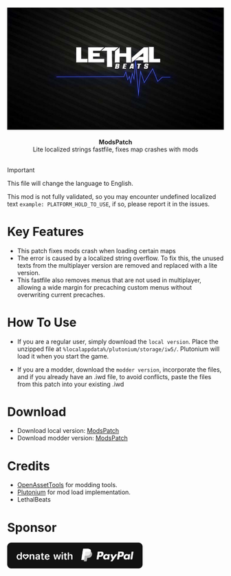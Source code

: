<p align="center">
  <img src="https://github.com/LastDemon99/LastDemon99/blob/main/Data/lb_logo.jpg">  
  <br><br>
  <b>ModsPatch</b><br>
  <a>Lite localized strings fastfile, fixes map crashes with mods</a> 
  <br><br>
</p>

> [!IMPORTANT]
> This file will change the language to English.
> 
> This mod is not fully validated, so you may encounter undefined localized text `example: PLATFORM_HOLD_TO_USE`, if so, please report it in the issues.
> 
> 

# <a name="key-features"></a>Key Features
- This patch fixes mods crash when loading certain maps
- The error is caused by a localized string overflow. To fix this, the unused texts from the multiplayer version are removed and replaced with a lite version.
- This fastfile also removes menus that are not used in multiplayer, allowing a wide margin for precaching custom menus without overwriting current precaches.

# <a name="how-to-use"></a>How To Use
- If you are a regular user, simply download the `local version`. Place the unzipped file at `%localappdata%/plutonium/storage/iw5/`. Plutonium will load it when you start the game.

- If you are a modder, download the `modder version`, incorporate the files, and if you already have an .iwd file, to avoid conflicts, paste the files from this patch into your existing .iwd

# <a name="download"></a>Download
- Download local version: [ModsPatch](https://github.com/LastDemon99/IW5-Mods/releases/download/mods-patch-v1.0/local_implementation.rar)
- Download modder version: [ModsPatch](https://github.com/LastDemon99/IW5-Mods/releases/download/mods-patch-v1.0/mod_implementation.rar)

# <a name="credits"></a>Credits
- [OpenAssetTools](https://github.com/Laupetin/OpenAssetTools) for modding tools.
- [Plutonium](https://github.com/plutoniummod) for mod load implementation.
- LethalBeats 

# <a name="sponsor"></a>Sponsor
<a href="https://www.paypal.com/paypalme/lastdemon99/"><img src="https://github.com/LastDemon99/LastDemon99/blob/main/Data/paypal_dark.svg" height="60"></a>
